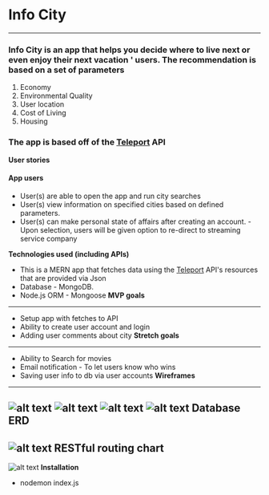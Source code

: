 # Info City
***
### **Info City** is an app that helps you decide where to live next or even enjoy their next vacation ' users. The recommendation is based on a set of parameters
1. Economy
2. Environmental Quality
3. User location
4. Cost of Living
5. Housing
### The app is based off of the [Teleport](https://developers.teleport.org/) API
**User stories**
#### App users
- User(s) are able to open the app and run city searches
- User(s) view information on specified cities based on defined parameters.
- User(s) can make personal state of affairs after creating an account.
        - Upon selection, users will be given option to re-direct to streaming service company
        
**Technologies used (including APIs)**
- This is a MERN app that fetches data using the [Teleport](https://developers.teleport.org/) API's resources that are provided via Json
- Database - MongoDB.
- Node.js ORM - Mongoose
**MVP goals**
---
- Setup app with fetches to API
- Ability to create user account and login
- Adding user comments about city
**Stretch goals**
---
- Ability to Search for movies
- Email notification - To let users know who wins
- Saving user info to db via user accounts
**Wireframes**
---
![alt text](../erd.png)
![alt text](public/images/box.png)
![alt text](public/images/login.png)
![alt text](public/images/dashboatd.png)
**Database ERD**
---
![alt text](public/images/erdme.png)
**RESTful routing chart**
---
![alt text](public/images/routes.png)
**Installation**
- nodemon index.js
